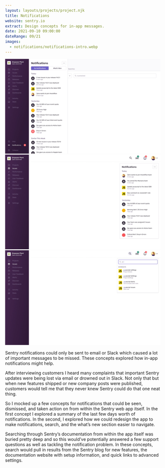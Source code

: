 ```yaml
---
layout: layouts/projects/project.njk
title: Notifications
website: sentry.io
extract: Design concepts for in-app messages.
date: 2021-09-10 09:00:00
dateRange: 09/21
images:
  - notifications/notifications-intro.webp
---
```


<div class="carousel columns-7-13">
  <a href="/images/projects/notifications/notifications-01.webp">
    <img src="/images/projects/notifications/notifications-01.webp" alt=""/>
  </a>
  <a href="/images/projects/notifications/notifications-02.webp">
    <img src="/images/projects/notifications/notifications-02.webp" alt=""/>
  </a>
  <a href="/images/projects/notifications/notifications-03.webp">
    <img src="/images/projects/notifications/notifications-03.webp" alt=""/>
  </a>
</div>

<div class="columns-1-7">

<p class="intro">Sentry notifications could only be sent to email or Slack which caused a lot of important messages to be missed. These concepts explored how in-app notifications might help.</p>

After interviewing customers I heard many complaints that important Sentry updates were being lost via email or drowned out in Slack. Not only that but when new features shipped or new company posts were published, customers would tell me that they never knew Sentry could do that one neat thing.

So I mocked up a few concepts for notifications that could be seen, dismissed, and taken action on from within the Sentry web app itself. In the first concept I explored a summary of the last few days worth of notifications. In the second, I explored how we could redesign the app to make notifications, search, and the what’s new section easier to navigate.

Searching through Sentry’s documentation from within the app itself was buried pretty deep and so this would’ve potentially answered a few support questions as well as tackling the notification problem. In these concepts, search would pull in results from the Sentry blog for new features, the documentation website with setup information, and quick links to advanced settings.

</div>
